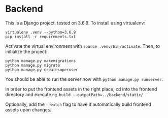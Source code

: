 # Backend
This is a Django project, tested on 3.6.9. To install using virtualenv:
```
virtualenv .venv --python=3.6.9
pip install -r requirements.txt
```

Activate the virtual environment with `source .venv/bin/activate`. Then, to 
initialize the project:
```
python manage.py makemigrations
python manage.py migrate
python manage.py createsuperuser
```

You should be able to run the server now with `python manage.py runserver`.

In order to put the frontend assets in the right place, cd into the frontend directory and execute
```ng build --outputPath=../backend/static/```

Optionally, add the `--watch` flag to have it automatically build frontend assets upon changes.
